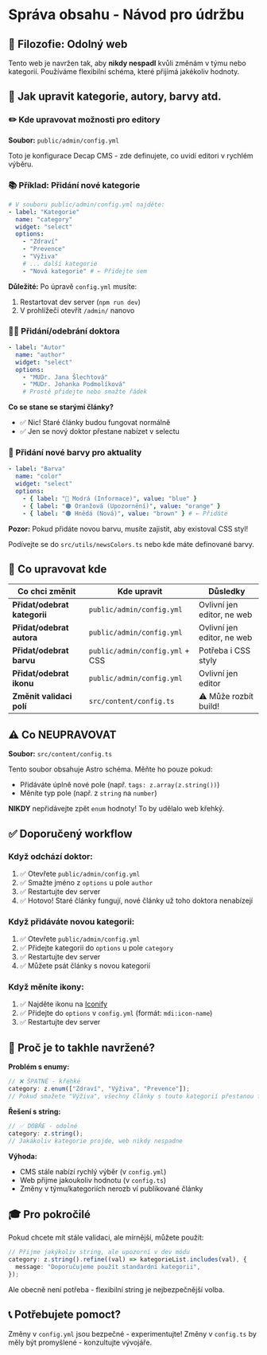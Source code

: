 # Správa obsahu - Návod pro údržbu

## 🎯 Filozofie: Odolný web

Tento web je navržen tak, aby **nikdy nespadl** kvůli změnám v týmu nebo kategorií. Používáme flexibilní schéma, které přijímá jakékoliv hodnoty.

## 📝 Jak upravit kategorie, autory, barvy atd.

### ✏️ Kde upravovat možnosti pro editory

**Soubor:** `public/admin/config.yml`

Toto je konfigurace Decap CMS - zde definujete, co uvidí editori v rychlém výběru.

### 📚 Příklad: Přidání nové kategorie

```yaml
# V souboru public/admin/config.yml najděte:
- label: "Kategorie"
  name: "category"
  widget: "select"
  options:
    - "Zdraví"
    - "Prevence"
    - "Výživa"
    # ... další kategorie
    - "Nová kategorie" # ← Přidejte sem
```

**Důležité:** Po úpravě `config.yml` musíte:

1. Restartovat dev server (`npm run dev`)
2. V prohlížeči otevřít `/admin/` nanovo

### 👨‍⚕️ Přidání/odebrání doktora

```yaml
- label: "Autor"
  name: "author"
  widget: "select"
  options:
    - "MUDr. Jana Šlechtová"
    - "MUDr. Johanka Podmolíková"
    # Prostě přidejte nebo smažte řádek
```

**Co se stane se starými články?**

- ✅ Nic! Staré články budou fungovat normálně
- ✅ Jen se nový doktor přestane nabízet v selectu

### 🎨 Přidání nové barvy pro aktuality

```yaml
- label: "Barva"
  name: "color"
  widget: "select"
  options:
    - { label: "🔵 Modrá (Informace)", value: "blue" }
    - { label: "🟠 Oranžová (Upozornění)", value: "orange" }
    - { label: "🟤 Hnědá (Nová)", value: "brown" } # ← Přidáte
```

**Pozor:** Pokud přidáte novou barvu, musíte zajistit, aby existoval CSS styl!

Podívejte se do `src/utils/newsColors.ts` nebo kde máte definované barvy.

## 🔧 Co upravovat kde

| Co chci změnit               | Kde upravit                     | Důsledky                   |
| ---------------------------- | ------------------------------- | -------------------------- |
| **Přidat/odebrat kategorii** | `public/admin/config.yml`       | Ovlivní jen editor, ne web |
| **Přidat/odebrat autora**    | `public/admin/config.yml`       | Ovlivní jen editor, ne web |
| **Přidat/odebrat barvu**     | `public/admin/config.yml` + CSS | Potřeba i CSS styly        |
| **Přidat/odebrat ikonu**     | `public/admin/config.yml`       | Ovlivní jen editor         |
| **Změnit validaci polí**     | `src/content/config.ts`         | ⚠️ Může rozbít build!      |

## ⚠️ Co NEUPRAVOVAT

**Soubor:** `src/content/config.ts`

Tento soubor obsahuje Astro schéma. Měňte ho pouze pokud:

- Přidáváte úplně nové pole (např. `tags: z.array(z.string())`)
- Měníte typ pole (např. z `string` na `number`)

**NIKDY** nepřidávejte zpět `enum` hodnoty! To by udělalo web křehký.

## ✅ Doporučený workflow

### Když odchází doktor:

1. ✅ Otevřete `public/admin/config.yml`
2. ✅ Smažte jméno z `options` u pole `author`
3. ✅ Restartujte dev server
4. ✅ Hotovo! Staré články fungují, nové články už toho doktora nenabízejí

### Když přidáváte novou kategorii:

1. ✅ Otevřete `public/admin/config.yml`
2. ✅ Přidejte kategorii do `options` u pole `category`
3. ✅ Restartujte dev server
4. ✅ Můžete psát články s novou kategorií

### Když měníte ikony:

1. ✅ Najděte ikonu na [Iconify](https://icon-sets.iconify.design/mdi/)
2. ✅ Přidejte do `options` v `config.yml` (formát: `mdi:icon-name`)
3. ✅ Restartujte dev server

## 🚀 Proč je to takhle navržené?

**Problém s enumy:**

```typescript
// ❌ ŠPATNĚ - křehké
category: z.enum(["Zdraví", "Výživa", "Prevence"]);
// Pokud smažete "Výživa", všechny články s touto kategorií přestanou fungovat!
```

**Řešení s string:**

```typescript
// ✅ DOBŘE - odolné
category: z.string();
// Jakákoliv kategorie projde, web nikdy nespadne
```

**Výhoda:**

- CMS stále nabízí rychlý výběr (v `config.yml`)
- Web přijme jakoukoliv hodnotu (v `config.ts`)
- Změny v týmu/kategoriích nerozb ví publikované články

## 🎓 Pro pokročilé

Pokud chcete mít stále validaci, ale mírnější, můžete použít:

```typescript
// Přijme jakýkoliv string, ale upozorní v dev módu
category: z.string().refine((val) => kategorieList.includes(val), {
  message: "Doporučujeme použít standardní kategorii",
});
```

Ale obecně není potřeba - flexibilní string je nejbezpečnější volba.

## 📞 Potřebujete pomoct?

Změny v `config.yml` jsou bezpečné - experimentujte!
Změny v `config.ts` by měly být promyšlené - konzultujte vývojáře.
